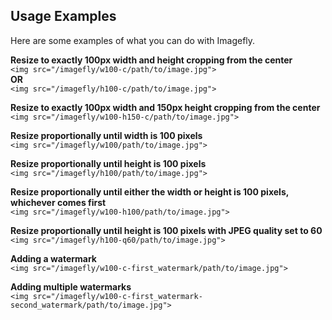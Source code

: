 ## Usage Examples

Here are some examples of what you can do with Imagefly.

**Resize to exactly 100px width and height cropping from the center**  
`<img src="/imagefly/w100-c/path/to/image.jpg">`  
**OR**  
`<img src="/imagefly/h100-c/path/to/image.jpg">`

**Resize to exactly 100px width and 150px height cropping from the center**  
`<img src="/imagefly/w100-h150-c/path/to/image.jpg">`

**Resize proportionally until width is 100 pixels**  
`<img src="/imagefly/w100/path/to/image.jpg">`

**Resize proportionally until height is 100 pixels**  
`<img src="/imagefly/h100/path/to/image.jpg">`

**Resize proportionally until either the width or height is 100 pixels, whichever comes first**  
`<img src="/imagefly/w100-h100/path/to/image.jpg">`

**Resize proportionally until height is 100 pixels with JPEG quality set to 60**  
`<img src="/imagefly/h100-q60/path/to/image.jpg">`

**Adding a watermark**  
`<img src="/imagefly/w100-c-first_watermark/path/to/image.jpg">`  

**Adding multiple watermarks**  
`<img src="/imagefly/w100-c-first_watermark-second_watermark/path/to/image.jpg">` 
